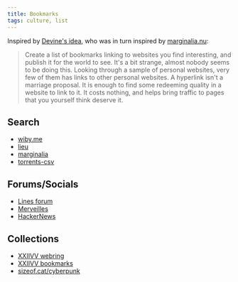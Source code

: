 ```yaml
---
title: Bookmarks
tags: culture, list
---
```


Inspired by [Devine's idea](https://wiki.xxiivv.com/site/bookmarks.html),
who was in turn inspired by [marginalia.nu](https://memex.marginalia.nu/log/19-website-discoverability-crisis.gmi):

>Create a list of bookmarks linking to websites you find interesting,
>and publish it for the world to see. It's a bit strange,
>almost nobody seems to be doing this. Looking through a sample of
>personal websites, very few of them has links to other personal websites.
>A hyperlink isn't a marriage proposal. It is enough to find some
>redeeming quality in a website to link to it. It costs nothing,
>and helps bring traffic to pages that you yourself think deserve it.

## Search

- [wiby.me](https://wiby.me)
- [lieu](https://lieu.cblgh.org/)
- [marginalia](https://www.marginalia.nu/)
- [torrents-csv](https://torrents-csv.ml/#/)

## Forums/Socials

- [Lines forum](https://llllllll.co/)
- [Merveilles](https://merveilles.town/)
- [HackerNews](https://news.ycombinator.com)

## Collections

- [XXIIVV webring](https://webring.xxiivv.com)
- [XXIIVV bookmarks](https://wiki.xxiivv.com/site/bookmarks.html)
- [sizeof.cat/cyberpunk](https://sizeof.cat/post/cyberpunk/)
